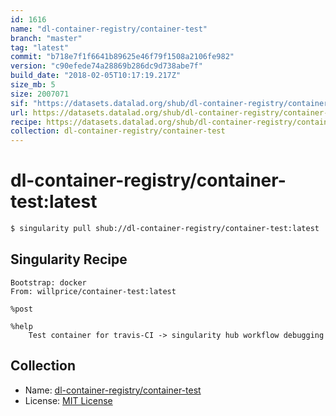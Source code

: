 ```yaml
---
id: 1616
name: "dl-container-registry/container-test"
branch: "master"
tag: "latest"
commit: "b718e7f1f6641b89625e46f79f1508a2106fe982"
version: "c90efede74a28869b286dc9d738abe7f"
build_date: "2018-02-05T10:17:19.217Z"
size_mb: 5
size: 2007071
sif: "https://datasets.datalad.org/shub/dl-container-registry/container-test/latest/2018-02-05-b718e7f1-c90efede/c90efede74a28869b286dc9d738abe7f.simg"
url: https://datasets.datalad.org/shub/dl-container-registry/container-test/latest/2018-02-05-b718e7f1-c90efede/
recipe: https://datasets.datalad.org/shub/dl-container-registry/container-test/latest/2018-02-05-b718e7f1-c90efede/Singularity
collection: dl-container-registry/container-test
---
```


# dl-container-registry/container-test:latest

```bash
$ singularity pull shub://dl-container-registry/container-test:latest
```

## Singularity Recipe

```singularity
Bootstrap: docker
From: willprice/container-test:latest

%post

%help
    Test container for travis-CI -> singularity hub workflow debugging
```

## Collection

 - Name: [dl-container-registry/container-test](https://github.com/dl-container-registry/container-test)
 - License: [MIT License](https://api.github.com/licenses/mit)

